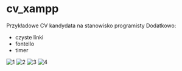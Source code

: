 # cv_xampp
Przykładowe CV kandydata na stanowisko programisty
Dodatkowo:
- czyste linki 
- fontello
- timer

![1](https://github.com/nataliawalk/cv_xampp/assets/144123296/697a04bf-f055-41fd-98c6-688dc7b4615b)
![2](https://github.com/nataliawalk/cv_xampp/assets/144123296/627fbeef-230e-4d4c-95a2-7455460644a8)
![3](https://github.com/nataliawalk/cv_xampp/assets/144123296/8510bd25-5f4c-472f-a0d2-6e2b72d7390e)
![4](https://github.com/nataliawalk/cv_xampp/assets/144123296/e50d63cb-6cc8-4a2d-805e-8b2abbf1f70b)
